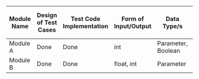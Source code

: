 | Module Name | Design of Test Cases | Test Code Implementation | Form of Input/Output | Data Type/s | Boundary Value Analysis (BVA) | Equivalence Partitioning (EP) | White-Box (WB) |
|-------------|-----------------------|---------------------------|----------------------|-------------|------------------------------|-------------------------------|----------------|
| Module A    | Done                  | Done                      | int                  | Parameter, Boolean | Yes                          | Yes                           | Yes            |
| Module B    | Done                  | Done                      | float, int           | Parameter          | Yes                          | Yes                           | Yes            |
